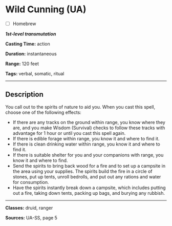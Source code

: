# Wild Cunning (UA)

- [ ] Homebrew

***1st-level transmutation***

**Casting Time:** action

**Duration:** instantaneous

**Range:** 120 feet

**Tags:** verbal, somatic, ritual

---

## Description
You call out to the spirits of nature to aid you.
When you cast this spell, choose one of the following effects:
- If there are any tracks on the ground within range, you know where they are, and you make Wisdom (Survival) checks to follow these tracks with advantage for 1 hour or until you cast this spell again.
- If there is edible forage within range, you know it and where to find it.
- If there is clean drinking water within range, you know it and where to find it.
- If there is suitable shelter for you and your companions with range, you know it and where to find.
- Send the spirits to bring back wood for a fire and to set up a campsite in the area using your supplies.
	The spirits build the fire in a circle of stones, put up tents, unroll bedrolls, and put out any rations and water for consumption.
- Have the spirits instantly break down a campsite, which includes putting out a fire, taking down tents, packing up bags, and burying any rubbish.

---

**Classes:** druid, ranger

**Sources:** UA-SS, page 5
